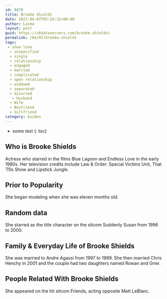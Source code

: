 ```yaml
---
id: 8478
title: Brooke Shields
date: 2021-04-07T05:24:22+00:00
author: Laima
layout: post
guid: https://ukdataservers.com/brooke-shields/
permalink: /04/07/brooke-shields
tags:
 - show love
  - unspecified
  - single
  - relationship
  - engaged
  - married
  - complicated
  - open relationship
  - widowed
  - separated
  - divorced
   - Husband
  - Wife
  - Boyfriend
  - Girlfriend
category: Guides
---
```


* some text
{: toc}


## Who is Brooke Shields
                  
                  
                  
Actress who starred in the films Blue Lagoon and Endless Love in the early 1980s. Her television credits include Law & Order: Special Victims Unit, That &#8217;70s Show and Lipstick Jungle. 
                  
              
            
              
            
                
                
                
## Prior to Popularity
                  
                  
                  
She began modeling when she was eleven months old. 
                  
              
            
              
            
                
                
                
## Random data
                  
                  
                  
She starred as the title character on the sitcom Suddenly Susan from 1996 to 2000. 
                  
              
            
              
            
                
                
                
## Family & Everyday Life of Brooke Shields
                  
                  
                  
She was married to Andre Agassi from 1997 to 1999. She then married Chris Henchy in 2001 and the couple had two daughters named Rowan and Grier.
                  
              
            
              
            
                
                
                
## People Related With Brooke Shields
                  
                  
                  
She appeared on the hit sitcom Friends, acting opposite Matt LeBlanc.  
                  
              
            
              
            
                
              
            
              
              
            
            
              
            
          
          
          